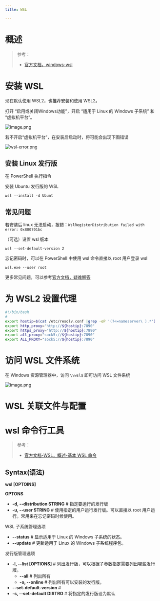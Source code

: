 ```yaml
---
title: WSL

---
```


# 概述

> 参考：
> 
> - [官方文档，windows-wsl](https://docs.microsoft.com/zh-cn/windows/wsl/)


# 安装 WSL

现在默认使用 WSL2，也推荐安装和使用 WSL2。

打开 “启用或关闭Windows功能”，开启 “适用于 Linux 的 Windows 子系统” 和 “虚拟机平台”。

![image.png](https://notes-learning.oss-cn-beijing.aliyuncs.com/wsl/20230601094318.png)

若不开启“虚拟机平台”，在安装后启动时，将可能会出现下图错误

![wsl-error.png](https://notes-learning.oss-cn-beijing.aliyuncs.com/wsl/wsl-error.png)

## 安装 Linux 发行版

在 PowerShell 执行指令

安装 Ubuntu 发行版的 WSL

```
wsl --install -d Ubunt
```

## 常见问题

若安装后 linux 无法启动，报错：`WslRegisterDistribution failed with error: 0x800701bc`

（可选）设置 wsl 版本

```shell
wsl --set-default-version 2
```

忘记密码时，可以在 PowerShell 中使用 wsl 命令直接以 root 用户登录 wsl

```shell
wsl.exe --user root
```

更多常见问题，可以参考[官方文档，疑难解答](https://learn.microsoft.com/zh-cn/windows/wsl/troubleshooting)

# 为 WSL2 设置代理

```bash
#!/bin/bash
#
export hostip=$(cat /etc/resolv.conf |grep -oP '(?<=nameserver\ ).*')
export http_proxy="http://${hostip}:7890"
export https_proxy="http://${hostip}:7890"
export all_proxy="sock5://${hostip}:7890"
export ALL_PROXY="sock5://${hostip}:7890"
```

# 访问 WSL 文件系统

在 Windows 资源管理器中，访问 `\\wsl$` 即可访问 WSL 文件系统

![image.png](https://notes-learning.oss-cn-beijing.aliyuncs.com/tqwpkc/1654930585949-71f955ca-97c4-45d8-be77-a637670803eb.png)


# WSL 关联文件与配置


# wsl 命令行工具

> 参考：
> 
> - [官方文档-WSL，概述-基本 WSL 命令](https://learn.microsoft.com/zh-cn/windows/wsl/basic-commands)

## Syntax(语法)

**wsl [OPTOINS]**

**OPTONS**

- **-d, --distribution STRING** # 指定要运行的发行版
- **-u, --user STRING** # 使用指定的用户运行发行版。可以直接以 root 用户运行。常用来在忘记密码时候使用。

WSL 子系统管理选项

- **--status** # 显示适用于 Linux 的 Windows 子系统的状态。
- **--update** # 更新适用于 Linux 的 Windows 子系统程序包。

发行版管理选项

- **-l, --list [OPTIONS]** # 列出发行版，可以根据子参数指定需要列出哪些发行版。
  - **--all** # 列出所有
  - **-o, --online** # 列出所有可以安装的发行版。
- **--set-default-version** # 
- **-s, --set-default DISTRO** # 将指定的发行版设为默认